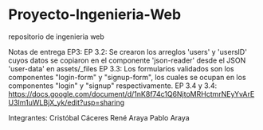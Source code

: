 # Proyecto-Ingenieria-Web
repositorio de ingenieria web

Notas de entrega EP3: 
EP 3.2: Se crearon los arreglos 'users' y 'usersID' cuyos datos se copiaron en el componente 'json-reader' desde el JSON 'user-data' en assets/_files
EP 3.3: Los formularios validados son los componentes "login-form" y "signup-form", los cuales se ocupan en los componentes "login" y "signup" respectivamente.
EP 3.4 y 3.4: https://docs.google.com/document/d/1nK8f74c1Q6NjtoMRHctmrNEyYvArEU3Im1uWLBjX_yk/edit?usp=sharing

Integrantes:
Cristóbal Cáceres
René Araya
Pablo Araya
